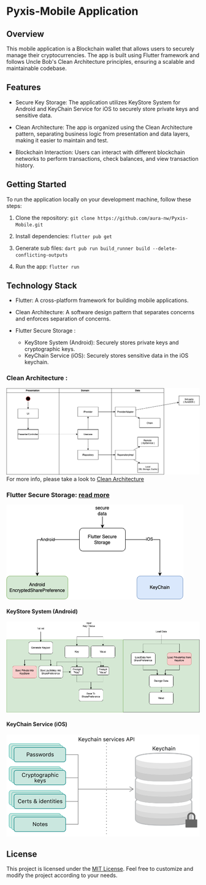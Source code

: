 # Pyxis-Mobile Application

## Overview

This mobile application is a Blockchain wallet that allows users to securely manage their cryptocurrencies. The app is built using Flutter framework and follows Uncle Bob's Clean Architecture principles, ensuring a scalable and maintainable codebase.

## Features

- Secure Key Storage: The application utilizes KeyStore System for Android and KeyChain Service for iOS to securely store private keys and sensitive data.

- Clean Architecture: The app is organized using the Clean Architecture pattern, separating business logic from presentation and data layers, making it easier to maintain and test.

- Blockchain Interaction: Users can interact with different blockchain networks to perform transactions, check balances, and view transaction history.

## Getting Started

To run the application locally on your development machine, follow these steps:

1. Clone the repository: `git clone https://github.com/aura-nw/Pyxis-Mobile.git`

2. Install dependencies: `flutter pub get`

3. Generate sub files: `dart pub run build_runner build --delete-conflicting-outputs`

4. Run the app: `flutter run`

## Technology Stack

- Flutter: A cross-platform framework for building mobile applications.

- Clean Architecture: A software design pattern that separates concerns and enforces separation of concerns.
  
- Flutter Secure Storage :
    - KeyStore System (Android): Securely stores private keys and cryptographic keys.
    - KeyChain Service (iOS): Securely stores sensitive data in the iOS keychain.


### Clean Architecture :
![image](docs/images/CleanArchitechture.png)
For more info, please take a look to [Clean Architecture](https://blog.cleancoder.com/uncle-bob/2012/08/13/the-clean-architecture.html)

### Flutter Secure Storage: [read more](https://pub.dev/packages/flutter_secure_storage)
![image](docs/images/flutter_storage.png)

#### KeyStore System (Android)
![image](docs/images/Android_KeyStore_system.png)

#### KeyChain Service (iOS)
![image](docs/images/iOS_Keychain_service.png)

## License

This project is licensed under the [MIT License](./LICENSE). Feel free to customize and modify the project according to your needs.
